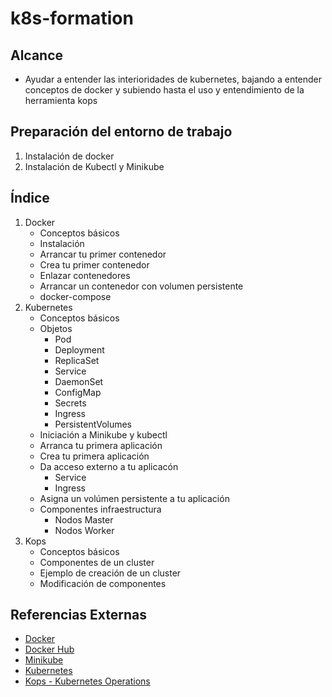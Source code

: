 # k8s-formation
## Alcance
- Ayudar a entender las interioridades de kubernetes, bajando a entender conceptos de docker y subiendo hasta el uso y entendimiento de la herramienta kops


## Preparación del entorno de trabajo
1. Instalación de docker
2. Instalación de Kubectl y Minikube

## Índice

1. Docker
	- Conceptos básicos
	- Instalación
	- Arrancar tu primer contenedor
	- Crea tu primer contenedor
	- Enlazar contenedores
	- Arrancar un contenedor con volumen persistente
	- docker-compose
2. Kubernetes
	- Conceptos básicos
	- Objetos 
		- Pod
		- Deployment
		- ReplicaSet
		- Service
		- DaemonSet
		- ConfigMap
		- Secrets
		- Ingress
		- PersistentVolumes
	- Iniciación a Minikube y kubectl
	- Arranca tu primera aplicación
	- Crea tu primera aplicación
	- Da acceso externo a tu aplicacón
		- Service
		- Ingress
	- Asigna un volúmen persistente a tu aplicación
	- Componentes infraestructura
		- Nodos Master
		- Nodos Worker	 
3. Kops
	- Conceptos básicos
	- Componentes de un cluster
	- Ejemplo de creación de un cluster
	- Modificación de componentes 
 


## Referencias Externas
 - [Docker](https://www.docker.com/)
 - [Docker Hub](https://hub.docker.com/)
 - [Minikube](https://github.com/kubernetes/minikube)
 - [Kubernetes](https://kubernetes.io/)
 - [Kops - Kubernetes Operations](https://github.com/kubernetes/kops)
